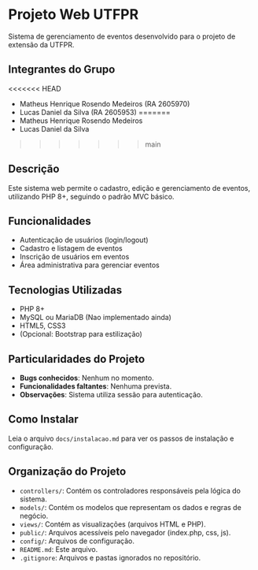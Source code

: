 # Projeto Web UTFPR 
 
Sistema de gerenciamento de eventos desenvolvido para o projeto de extensão da UTFPR. 
 
## Integrantes do Grupo 
<<<<<<< HEAD
- Matheus Henrique Rosendo Medeiros (RA 2605970)
- Lucas Daniel da Silva (RA 2605953) 
=======
- Matheus Henrique Rosendo Medeiros
- Lucas Daniel da Silva
>>>>>>> main
 
## Descrição 
Este sistema web permite o cadastro, edição e gerenciamento de eventos, utilizando PHP 8+, seguindo o padrão MVC básico. 
 
## Funcionalidades 
- Autenticação de usuários (login/logout) 
- Cadastro e listagem de eventos 
- Inscrição de usuários em eventos 
- Área administrativa para gerenciar eventos 
 
## Tecnologias Utilizadas 
- PHP 8+ 
- MySQL ou MariaDB (Nao implementado ainda)
- HTML5, CSS3 
- (Opcional: Bootstrap para estilização) 
 
## Particularidades do Projeto 
- **Bugs conhecidos**: Nenhum no momento. 
- **Funcionalidades faltantes**: Nenhuma prevista. 
- **Observações**: Sistema utiliza sessão para autenticação. 
 
## Como Instalar 
Leia o arquivo `docs/instalacao.md` para ver os passos de instalação e configuração. 
 
## Organização do Projeto 
- `controllers/`: Contém os controladores responsáveis pela lógica do sistema.
- `models/`: Contém os modelos que representam os dados e regras de negócio.
- `views/`: Contém as visualizações (arquivos HTML e PHP).
- `public/`: Arquivos acessíveis pelo navegador (index.php, css, js).
- `config/`: Arquivos de configuração.
- `README.md`: Este arquivo.
- `.gitignore`: Arquivos e pastas ignorados no repositório.

